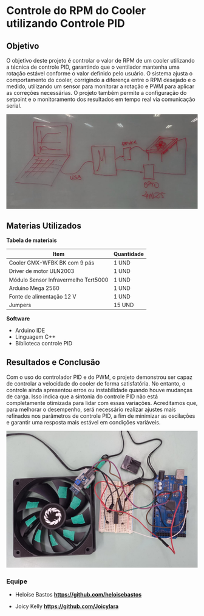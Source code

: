 # Controle do RPM do Cooler utilizando Controle PID

## Objetivo

O objetivo deste projeto é controlar o valor de RPM de um cooler utilizando a técnica de controle PID, garantindo que o ventilador mantenha uma rotação estável conforme o valor definido pelo usuário. O sistema ajusta o comportamento do cooler, corrigindo a diferença entre o RPM desejado e o medido, utilizando um sensor para monitorar a rotação e PWM para aplicar as correções necessárias. O projeto também permite a configuração do setpoint e o monitoramento dos resultados em tempo real via comunicação serial.

![circuito](imagens/circuito_do_projeto.jpeg)

## Materias Utilizados 

**Tabela de materiais**


| Item | Quantidade                                | 
| ------ | ----------------------------------- | 
| Cooler GMX-WFBK BK com 9 pás   | 1 UND
| Driver de motor ULN2003    |  1 UND 
| Módulo Sensor Infravermelho Tcrt5000     |  1 UND 
| Arduino Mega 2560    |  1 UND 
|Fonte de alimentação  12 V | 1 UND
|Jumpers | 15 UND


**Software**

- Arduino IDE  
- Linguagem C++
- Biblioteca controle PID 

## Resultados e Conclusão 

Com o uso do controlador PID e do PWM, o projeto demonstrou ser capaz de controlar a velocidade do cooler de forma satisfatória. No entanto, o controle ainda apresentou erros ou instabilidade quando houve mudanças de carga. Isso indica que a sintonia do controle PID não está completamente otimizada para lidar com essas variações. Acreditamos que, para melhorar o desempenho, será necessário realizar ajustes mais refinados nos parâmetros de controle PID, a fim de minimizar as oscilações e garantir uma resposta mais estável em condições variáveis.

![projeto](imagens/projeto_controle_pid.jpeg)


### Equipe 

- Heloíse Bastos **https://github.com/heloisebastos**

- Joicy Kelly **https://github.com/Joicylara**

